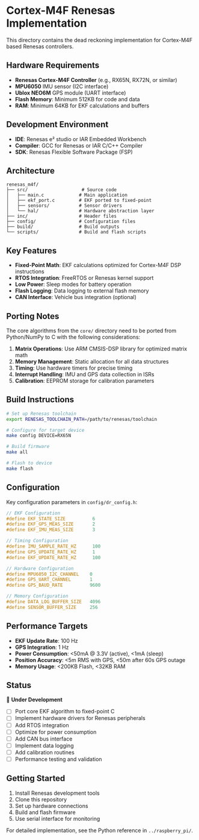 # Cortex-M4F Renesas Implementation

This directory contains the dead reckoning implementation for Cortex-M4F based Renesas controllers.

## Hardware Requirements

- **Renesas Cortex-M4F Controller** (e.g., RX65N, RX72N, or similar)
- **MPU6050** IMU sensor (I2C interface)
- **Ublox NEO6M** GPS module (UART interface)
- **Flash Memory**: Minimum 512KB for code and data
- **RAM**: Minimum 64KB for EKF calculations and buffers

## Development Environment

- **IDE**: Renesas e² studio or IAR Embedded Workbench
- **Compiler**: GCC for Renesas or IAR C/C++ Compiler
- **SDK**: Renesas Flexible Software Package (FSP)

## Architecture

```
renesas_m4f/
├── src/                    # Source code
│   ├── main.c             # Main application
│   ├── ekf_port.c         # EKF ported to fixed-point
│   ├── sensors/           # Sensor drivers
│   └── hal/               # Hardware abstraction layer
├── inc/                   # Header files
├── config/                # Configuration files
├── build/                 # Build outputs
└── scripts/               # Build and flash scripts
```

## Key Features

- **Fixed-Point Math**: EKF calculations optimized for Cortex-M4F DSP instructions
- **RTOS Integration**: FreeRTOS or Renesas kernel support
- **Low Power**: Sleep modes for battery operation
- **Flash Logging**: Data logging to external flash memory
- **CAN Interface**: Vehicle bus integration (optional)

## Porting Notes

The core algorithms from the `core/` directory need to be ported from Python/NumPy to C with the following considerations:

1. **Matrix Operations**: Use ARM CMSIS-DSP library for optimized matrix math
2. **Memory Management**: Static allocation for all data structures
3. **Timing**: Use hardware timers for precise timing
4. **Interrupt Handling**: IMU and GPS data collection in ISRs
5. **Calibration**: EEPROM storage for calibration parameters

## Build Instructions

```bash
# Set up Renesas toolchain
export RENESAS_TOOLCHAIN_PATH=/path/to/renesas/toolchain

# Configure for target device
make config DEVICE=RX65N

# Build firmware
make all

# Flash to device
make flash
```

## Configuration

Key configuration parameters in `config/dr_config.h`:

```c
// EKF Configuration
#define EKF_STATE_SIZE          6
#define EKF_GPS_MEAS_SIZE       2
#define EKF_IMU_MEAS_SIZE       3

// Timing Configuration
#define IMU_SAMPLE_RATE_HZ      100
#define GPS_UPDATE_RATE_HZ      1
#define EKF_UPDATE_RATE_HZ      100

// Hardware Configuration
#define MPU6050_I2C_CHANNEL    0
#define GPS_UART_CHANNEL       1
#define GPS_BAUD_RATE          9600

// Memory Configuration
#define DATA_LOG_BUFFER_SIZE   4096
#define SENSOR_BUFFER_SIZE     256
```

## Performance Targets

- **EKF Update Rate**: 100 Hz
- **GPS Integration**: 1 Hz
- **Power Consumption**: <50mA @ 3.3V (active), <1mA (sleep)
- **Position Accuracy**: <5m RMS with GPS, <50m after 60s GPS outage
- **Memory Usage**: <200KB Flash, <32KB RAM

## Status

🚧 **Under Development**

- [ ] Port core EKF algorithm to fixed-point C
- [ ] Implement hardware drivers for Renesas peripherals
- [ ] Add RTOS integration
- [ ] Optimize for power consumption
- [ ] Add CAN bus interface
- [ ] Implement data logging
- [ ] Add calibration routines
- [ ] Performance testing and validation

## Getting Started

1. Install Renesas development tools
2. Clone this repository
3. Set up hardware connections
4. Build and flash firmware
5. Use serial interface for monitoring

For detailed implementation, see the Python reference in `../raspberry_pi/`.